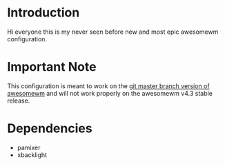# Introduction
Hi everyone this is my never seen before new and most epic awesomewm configuration. 

# Important Note
This configuration is meant to work on the [git master branch version of awesomewm](https://github.com/awesomeWM/awesome) and will not work properly on the awesomewm v4.3 stable release.

# Dependencies
* pamixer
* xbacklight
